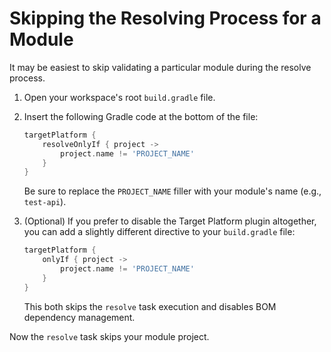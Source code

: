 # Skipping the Resolving Process for a Module

It may be easiest to skip validating a particular module during the resolve
process.

1.  Open your workspace's root `build.gradle` file.

2.  Insert the following Gradle code at the bottom of the file:

    ```groovy
    targetPlatform {
        resolveOnlyIf { project ->
            project.name != 'PROJECT_NAME'
        }
    }
    ```

    Be sure to replace the `PROJECT_NAME` filler with your module's name (e.g.,
    `test-api`).

3.  (Optional) If you prefer to disable the Target Platform plugin altogether,
    you can add a slightly different directive to your `build.gradle` file:

    ```groovy
    targetPlatform {
        onlyIf { project ->
            project.name != 'PROJECT_NAME'
        }
    }
    ```

    This both skips the `resolve` task execution and disables BOM dependency
    management. 

Now the `resolve` task skips your module project.
